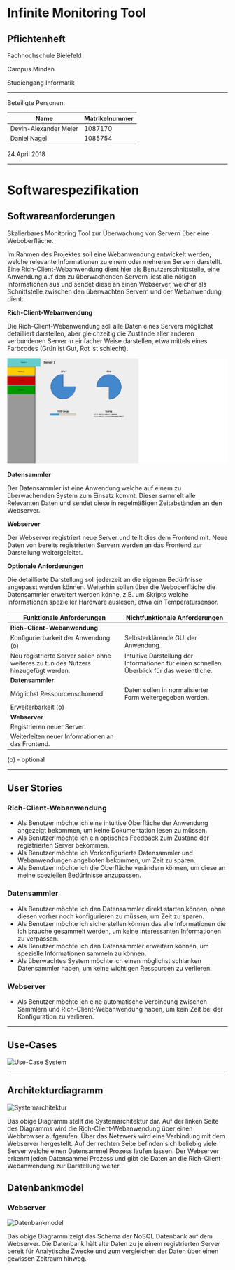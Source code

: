
Infinite Monitoring Tool
====================================
Pflichtenheft
---

Fachhochschule Bielefeld

Campus Minden

Studiengang Informatik

---

Beteiligte Personen:

Name                   | Matrikelnummer
---------------------- | ---------------
Devin-Alexander Meier  | 1087170
Daniel Nagel           | 1085754

24.April 2018

---


Softwarespeziﬁkation
====================

Softwareanforderungen
---------------------
Skalierbares Monitoring Tool zur Überwachung von Servern über eine Weboberfläche.

Im Rahmen des Projektes soll eine Webanwendung entwickelt werden, welche relevante Informationen zu einem oder mehreren Servern darstellt. Eine Rich-Client-Webanwendung dient hier als Benutzerschnittstelle, eine Anwendung auf den zu überwachenden Servern liest alle nötigen Informationen aus und sendet diese an einen Webserver, welcher als Schnittstelle zwischen den überwachten Servern und der Webanwendung dient.

**Rich-Client-Webanwendung**

Die Rich-Client-Webanwendung soll alle Daten eines Servers möglichst detailliert darstellen, aber gleichzeitig die Zustände aller anderen verbundenen Server in einfacher Weise darstellen, etwa mittels eines Farbcodes (Grün ist Gut, Rot ist schlecht).

![Rich-Client-Webanwendung](rich-client-app.png "Rich-Client-Webanwendung")

**Datensammler**

Der Datensammler ist eine Anwendung welche auf einem zu überwachenden System zum Einsatz kommt. Dieser sammelt alle Relevanten Daten und sendet diese in regelmäßigen Zeitabständen an den Webserver.

**Webserver**

Der Webserver registriert neue Server und teilt dies dem Frontend mit. Neue Daten von bereits registrierten Servern werden an das Frontend zur Darstellung  weitergeleitet.

**Optionale Anforderungen**

 Die detaillierte Darstellung soll jederzeit an die eigenen Bedürfnisse angepasst werden können. Weiterhin sollen über die Weboberfläche die Datensammler erweitert werden könne, z.B. um Skripts welche Informationen spezieller Hardware auslesen, etwa ein Temperatursensor.

Funktionale Anforderungen | Nichtfunktionale Anforderungen
------------------------- | -------------------------------
**Rich-Client-Webanwendung** |
Konﬁgurierbarkeit der Anwendung. (o) | Selbsterklärende GUI der Anwendung.
Neu registrierte Server sollen ohne weiteres zu tun des Nutzers hinzugefügt werden. | Intuitive Darstellung der Informationen für einen schnellen Überblick für das wesentliche.
**Datensammler** |
Möglichst Ressourcenschonend. | Daten sollen in normalisierter Form weitergegeben werden.
Erweiterbarkeit (o) |
**Webserver** |
Registrieren neuer Server. |
Weiterleiten neuer Informationen an das Frontend. |

(o) - optional

----------

User Stories
------------
### Rich-Client-Webanwendung

* Als Benutzer möchte ich eine intuitive Oberfläche der Anwendung angezeigt bekommen, um keine Dokumentation lesen zu müssen.
* Als Benutzer möchte ich ein optisches Feedback zum Zustand der registrierten Server bekommen.
* Als Benutzer möchte ich Vorkonfigurierte Datensammler und Webanwendungen angeboten bekommen, um Zeit zu sparen.
* Als Benutzer möchte ich die Oberfläche verändern können, um diese an meine speziellen Bedürfnisse anzupassen.

### Datensammler

* Als Benutzer möchte ich den Datensammler direkt starten können, ohne diesen vorher noch konfigurieren zu müssen, um Zeit zu sparen.
* Als Benutzer möchte ich sicherstellen können das alle Informationen die ich brauche gesammelt werden, um keine interessanten Informationen zu verpassen.
* Als Benutzer möchte ich den Datensammler erweitern können, um spezielle Informationen sammeln zu können.
* Als überwachtes System möchte ich einen möglichst schlanken Datensammler haben, um keine wichtigen Ressourcen zu verlieren.

### Webserver

* Als Benutzer möchte ich eine automatische Verbindung zwischen Sammlern und Rich-Client-Webanwendung haben, um kein Zeit bei der Konfiguration zu verlieren.


----------

Use-Cases
---------

![Use-Case System](UseCase-Diagramme/KBP_UseCase_System.png "Use-Case System")

----------

Architekturdiagramm
-------------------

![Systemarchitektur](Systemarchitektur/KBP_System_Architektur.png "Systemarchitektur")

Das obige Diagramm stellt die Systemarchitektur dar. Auf der linken Seite des Diagramms wird die Rich-Client-Webanwendung über einen Webbrowser aufgerufen. Über das Netzwerk wird eine Verbindung mit dem Webserver hergestellt. Auf der rechten Seite befinden sich beliebig viele Server welche einen Datensammel Prozess laufen lassen. Der Webserver erkennt jeden Datensammel Prozess und gibt die Daten an die Rich-Client-Webanwendung zur Darstellung weiter.

Datenbankmodel
-------------------

### Webserver

![Datenbankmodel](ERD_Diagramme/WEB_DB.png "Datenbankmodel Web Service")

Das obige Diagramm zeigt das Schema der NoSQL Datenbank auf dem Webserver. Die Datenbank hält alte Daten zu je einem registrierten Server bereit für Analytische Zwecke und zum vergleichen der Daten über einen gewissen Zeitraum hinweg.
